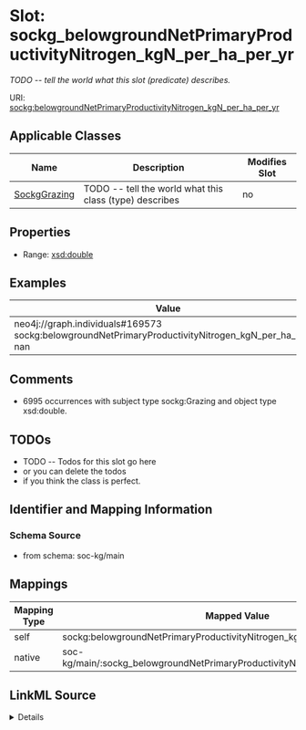 

# Slot: sockg_belowgroundNetPrimaryProductivityNitrogen_kgN_per_ha_per_yr


_TODO -- tell the world what this slot (predicate) describes._





URI: [sockg:belowgroundNetPrimaryProductivityNitrogen_kgN_per_ha_per_yr](http://www.semanticweb.org/sockg/ontologies/2024/0/soil-carbon-ontology/belowgroundNetPrimaryProductivityNitrogen_kgN_per_ha_per_yr)



<!-- no inheritance hierarchy -->





## Applicable Classes

| Name | Description | Modifies Slot |
| --- | --- | --- |
| [SockgGrazing](../classes/SockgGrazing.md) | TODO -- tell the world what this class (type) describes |  no  |







## Properties

* Range: [xsd:double](http://www.w3.org/2001/XMLSchema#double)






## Examples

| Value |
| --- |
| neo4j://graph.individuals#169573 sockg:belowgroundNetPrimaryProductivityNitrogen_kgN_per_ha_per_yr nan |

## Comments

* 6995 occurrences with subject type sockg:Grazing and object type xsd:double.

## TODOs

* TODO -- Todos for this slot go here
* or you can delete the todos
* if you think the class is perfect.

## Identifier and Mapping Information







### Schema Source


* from schema: soc-kg/main




## Mappings

| Mapping Type | Mapped Value |
| ---  | ---  |
| self | sockg:belowgroundNetPrimaryProductivityNitrogen_kgN_per_ha_per_yr |
| native | soc-kg/main/:sockg_belowgroundNetPrimaryProductivityNitrogen_kgN_per_ha_per_yr |




## LinkML Source

<details>
```yaml
name: sockg_belowgroundNetPrimaryProductivityNitrogen_kgN_per_ha_per_yr
description: TODO -- tell the world what this slot (predicate) describes.
todos:
- TODO -- Todos for this slot go here
- or you can delete the todos
- if you think the class is perfect.
comments:
- 6995 occurrences with subject type sockg:Grazing and object type xsd:double.
examples:
- value: neo4j://graph.individuals#169573 sockg:belowgroundNetPrimaryProductivityNitrogen_kgN_per_ha_per_yr
    nan
from_schema: soc-kg/main
rank: 1000
slot_uri: sockg:belowgroundNetPrimaryProductivityNitrogen_kgN_per_ha_per_yr
alias: sockg_belowgroundNetPrimaryProductivityNitrogen_kgN_per_ha_per_yr
domain_of:
- sockg_Grazing
range: double

```
</details>